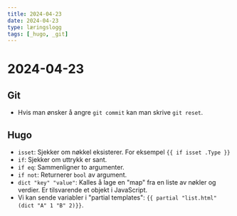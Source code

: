 ```yaml
---
title: 2024-04-23
date: 2024-04-23
type: læringslogg
tags: [_hugo, _git]
---
```

# 2024-04-23

## Git
* Hvis man ønsker å angre `git commit` kan man skrive `git reset`.

## Hugo
* `isset`: Sjekker om nøkkel eksisterer. For eksempel `{{ if isset .Type }}`
* `if`: Sjekker om uttrykk er sant.
* `if eq`: Sammenligner to argumenter.
* `if not`: Returnerer `bool` av argument.
* `dict "key" "value"`: Kalles å lage en "map" fra en liste av nøkler og verdier. Er tilsvarende et objekt i JavaScript.
* Vi kan sende variabler i "partial templates": `{{ partial "list.html" (dict "A" 1 "B" 2)}}`.
